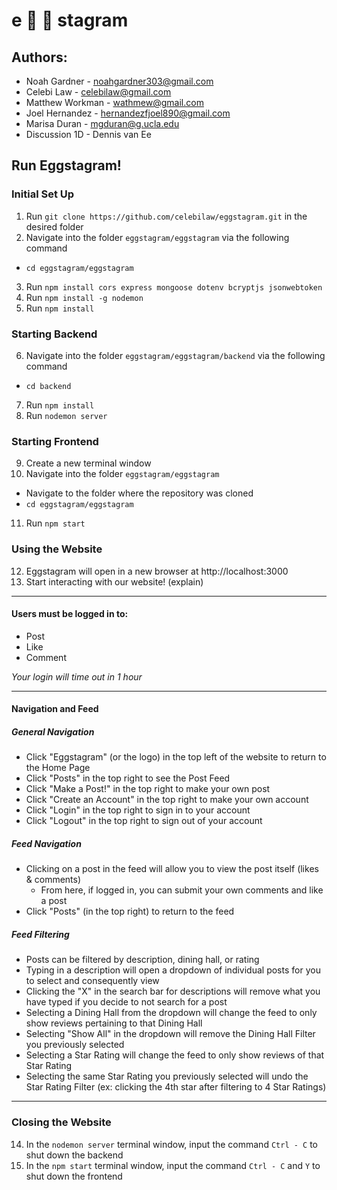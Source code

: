 # e :egg: :egg: stagram

## Authors:
* Noah Gardner - noahgardner303@gmail.com
* Celebi Law - celebilaw@gmail.com
* Matthew Workman - wathmew@gmail.com 
* Joel Hernandez - hernandezfjoel890@gmail.com
* Marisa Duran - mgduran@g.ucla.edu
* Discussion 1D - Dennis van Ee

## Run Eggstagram!
### Initial Set Up
1. Run `git clone https://github.com/celebilaw/eggstagram.git` in the desired folder
2. Navigate into the folder `eggstagram/eggstagram` via the following command
- `cd eggstagram/eggstagram`
3. Run `npm install cors express mongoose dotenv bcryptjs jsonwebtoken`
4. Run `npm install -g nodemon`
5. Run `npm install`
### Starting Backend
6. Navigate into the folder `eggstagram/eggstagram/backend` via the following command
* `cd backend`
7. Run `npm install`
8. Run `nodemon server`
### Starting Frontend
9. Create a new terminal window
10. Navigate into the folder `eggstagram/eggstagram`
* Navigate to the folder where the repository was cloned
* `cd eggstagram/eggstagram`
11. Run `npm start`
### Using the Website
12. Eggstagram will open in a new browser at http://localhost:3000
13. Start interacting with our website! (explain)
-----
#### Users must be logged in to:
* Post
* Like
* Comment 

*Your login will time out in 1 hour*

-----
#### Navigation and Feed
##### General Navigation
* Click "Eggstagram" (or the logo) in the top left of the website to return to the Home Page
* Click "Posts" in the top right to see the Post Feed
* Click "Make a Post!" in the top right to make your own post
* Click "Create an Account" in the top right to make your own account
* Click "Login" in the top right to sign in to your account
* Click "Logout" in the top right to sign out of your account  
##### Feed Navigation
* Clicking on a post in the feed will allow you to view the post itself (likes & comments)
  * From here, if logged in, you can submit your own comments and like a post
* Click "Posts" (in the top right) to return to the feed
##### Feed Filtering
* Posts can be filtered by description, dining hall, or rating
* Typing in a description will open a dropdown of individual posts for you to select and consequently view
* Clicking the "X" in the search bar for descriptions will remove what you have typed if you decide to not search for a post
* Selecting a Dining Hall from the dropdown will change the feed to only show reviews pertaining to that Dining Hall
* Selecting "Show All" in the dropdown will remove the Dining Hall Filter you previously selected
* Selecting a Star Rating will change the feed to only show reviews of that Star Rating
* Selecting the same Star Rating you previously selected will undo the Star Rating Filter (ex: clicking the 4th star after filtering to 4 Star Ratings)
-----

### Closing the Website
14. In the `nodemon server` terminal window, input the command `Ctrl - C` to shut down the backend 
15. In the `npm start` terminal window, input the command `Ctrl - C` and `Y` to shut down the frontend
